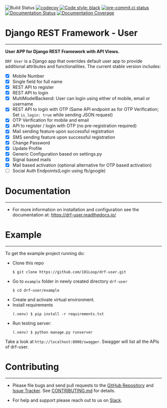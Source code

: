 ![Build Status](https://github.com/101loop/drf-user/workflows/CI/badge.svg)
[![codecov](https://codecov.io/gh/101Loop/drf-user/branch/master/graph/badge.svg)](https://codecov.io/gh/101Loop/drf-user)
[![Code style: black](https://img.shields.io/badge/code%20style-black-000000.svg)](https://github.com/psf/black)
[![pre-commit.ci status](https://results.pre-commit.ci/badge/github/101Loop/drf-user/master.svg)](https://results.pre-commit.ci/latest/github/101Loop/drf-user/master)
[![Documentation Status](https://readthedocs.org/projects/drf-user/badge/?version=latest)](https://drf-user.readthedocs.io/en/latest/?badge=latest)
[![Documentation Coverage](https://drf-user.readthedocs.io/en/latest/_static/interrogate_badge.svg)](https://github.com/101loop/drf-user)

# Django REST Framework - User

---
**User APP for Django REST Framework with API Views.**<br>

`DRF User` is a Django app that overrides default user app to provide additional
attributes and functionalities. The current stable version includes:

- [x] Mobile Number
- [x] Single field for full name
- [x] REST API to register
- [x] REST API to login
- [x] MultiModelBackend: User can login using either of mobile, email or
      username
- [x] REST API to login with OTP (Same API endpoint as for OTP Verification; Set
      `is_login: true` while sending JSON request)
- [x] OTP Verification for mobile and email
- [x] API to register / login with OTP (no pre-registration required)
- [x] Mail sending feature upon successful registration
- [x] SMS sending feature upon successful registration
- [x] Change Password
- [x] Update Profile
- [x] Generic Configuration based on settings.py
- [x] Signal based mails
- [x] Mail based activation (optional alternative for OTP based activation)
- [ ] Social Auth Endpoints(Login using fb/google)

# Documentation

---
- For more information on installation and configuration see the documentation
  at: https://drf-user.readthedocs.io/

# Example

---

To get the example project running do:

- Clone this repo
    ```shell
    $ git clone https://github.com/101Loop/drf-user.git
    ```
- Go to `example` folder in newly created directory `drf-user`
    ```shell
    $ cd drf-user/example
    ```
- Create and activate virtual environment.
- Install requirements
    ```shell
    (.venv) $ pip install -r requirements.txt
    ```
- Run testing server:
    ```shell
    (.venv) $ python manage.py runserver
    ```

Take a look at `http://localhost:8000/swagger`. Swagger will list all the APIs of drf-user.

# Contributing

---
- Please file bugs and send pull requests to the
  [GitHub Repository](https://github.com/101loop/drf-user) and
  [Issue Tracker](https://github.com/101loop/drf-user/issues). See
  [CONTRIBUTING.md](https://github.com/101Loop/drf-user/blob/master/CONTRIBUTING.md)
  for details.

* For help and support please reach out to us on
  [Slack](https://101loop.slack.com).
